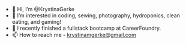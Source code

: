 - 👋 Hi, I’m @KrystinaGerke
- 👀 I’m interested in coding, sewing, photography, hydroponics, clean eating, and gaming! 
- 🌱 I recently finished a fullstack bootcamp at CareerFoundry. 
- 📫 How to reach me - krystinamgerke@gmail.com

<!---
KrystinaGerke/KrystinaGerke is a ✨ special ✨ repository because its `README.md` (this file) appears on your GitHub profile.
You can click the Preview link to take a look at your changes.
--->
